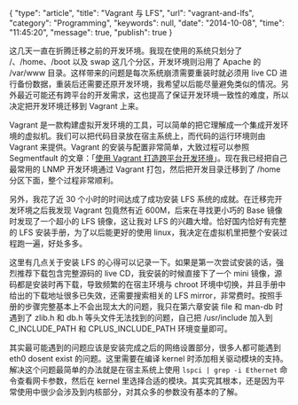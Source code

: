{
    "type": "article",
    "title": "Vagrant 与 LFS",
    "url": "vagrant-and-lfs",
    "category": "Programming",
    "keywords": null,
    "date": "2014-10-08",
    "time": "11:45:20",
    "message": true,
    "publish": true
}

这几天一直在折腾迁移之前的开发环境。我现在使用的系统只划分了 /、/home、/boot 以及 swap 这几个分区，开发环境则沿用了 Apache 的 /var/www 目录。这样带来的问题是每次系统崩溃需要重装时就必须用 live CD 进行备份数据，重装后还需要还原开发环境，我希望以后能尽量避免类似的情况。另外最近可能还有跨平台的开发需求，这也提高了保证开发环境一致性的难度，所以决定把开发环境迁移到 Vagrant 上来。

Vagrant 是一款构建虚拟开发环境的工具，可以简单的把它理解成一个集成开发环境的虚拟机。我们可以把代码目录放在宿主系统上，而代码的运行环境则由 Vagrant 来提供。Vagrant 的安装与配置非常简单，大致过程可以参照 Segmentfault 的文章：「[使用 Vagrant 打造跨平台开发环境](http://segmentfault.com/blog/fenbox/1190000000264347)」。现在我已经把自己最常用的 LNMP 开发环境通过 Vagrant 打包，然后把开发目录迁移到了 /home 分区下面，整个过程非常顺利。

另外，我花了近 30 个小时的时间达成了成功安装 LFS 系统的成就。在迁移完开发环境之后我发现 Vagrant 包竟然有近 600M，后来在寻找更小巧的 Base 镜像时发现了一个超小的 LFS 镜像，这让我对 LFS 的兴趣大增。恰好国内恰好有完整的 LFS 安装手册，为了以后能更好的使用  linux，我决定在虚拟机里把整个安装过程跑一遍，好处多多。

这里有几点关于安装 LFS 的心得可以记录一下。如果是第一次尝试安装的话，强烈推荐下载包含完整源码的 live CD，我安装的时候直接下了一个 mini 镜像，源码都是安装时再下载，导致频繁的在宿主环境与 chroot 环境中切换，并且手册中给出的下载地址很多已失效，还需要搜索相关的 LFS mirror，非常费时。按照手册的步骤完整基本上不会出现太大的问题，我只在第六章安装 file 和 man-db 时遇到了 zlib.h 和 db.h 等头文件无法找到的问题，自己把 /usr/include 加入到 C_INCLUDE_PATH 和 CPLUS_INCLUDE_PATH 环境变量即可。

其实最可能遇到的问题应该是安装完成之后的网络设置部分，很多人都可能遇到 eth0 dosent exist 的问题。这里需要在编译 kernel 时添加相关驱动模块的支持。解决这个问题最简单的办法就是在宿主系统上使用 `lspci | grep -i Ethernet` 命令查看网卡参数，然后在 kernel 里选择合适的模块。其实究其根本，还是因为平常使用中很少会涉及到内核部分，对其众多的参数没有基本的了解。
